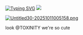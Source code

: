 [![Typing SVG](https://readme-typing-svg.herokuapp.com?font=Cabin&weight=100&size=19&duration=1000&pause=1000&color=E9E9E9&center=true&multiline=true&height=80&lines=Your+a+part+time+lover%2C;And+a+full+time+friend+%3C3)](https://git.io/typing-svg)
![](https://graphic.neocities.org/flw2.gif)

[![Untitled30-20251011005158.png](https://i.postimg.cc/MpjjNH9x/Untitled30-20251011005158.png)](https://postimg.cc/w1gvsqKb)

look @TOXlNITY we're so cute
